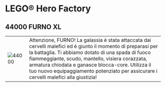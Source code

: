 # LEGO® Hero Factory

<table>
<tbody>
  <tr>
    <td rowspan="2"><img src="https://www.lego.com/cdn/product-assets/product.img.pri/44000_prod.jpg" alt="44000"></td>
    <h2>44000 FURNO XL</h2>
  </tr>
  <tr>
    <td valign="top">Attenzione, FURNO! La galassia è stata attaccata dai cervelli malefici ed è giunto il momento di preparasi per la battaglia. Ti abbiamo dotato di una spada di fuoco fiammeggiante, scudo, mantello, visiera corazzata, armatura chiodata e ganasce blocca-core. Utilizza il tuo nuovo equipaggiamento potenziato per assicurare i cervelli malefici alla giustizia!</td>
  </tr>
</tbody>
</table>
